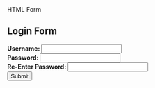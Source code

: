 <html>
  <head>HTML Form</head>
  <body>
    <h2> Login Form</h2>
      <form>
        <label><b>Username: </b><input type="text"/></label><br>
        <label><b>Password: </b><input type="password"/></label><br>
        <label><b>Re-Enter Password: </b><input type="password"/></label><br>
        <button type="submit">Submit</button>
      </form>
  </body>
</html>
        
